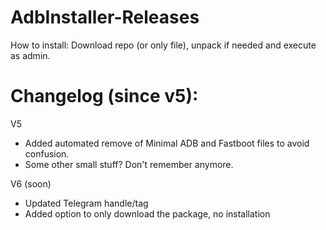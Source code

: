 # AdbInstaller-Releases
How to install: Download repo (or only file), unpack if needed and execute as admin.

# Changelog (since v5):

V5
- Added automated remove of Minimal ADB and Fastboot files to avoid confusion.
- Some other small stuff? Don't remember anymore.

V6 (soon)
- Updated Telegram handle/tag
- Added option to only download the package, no installation
